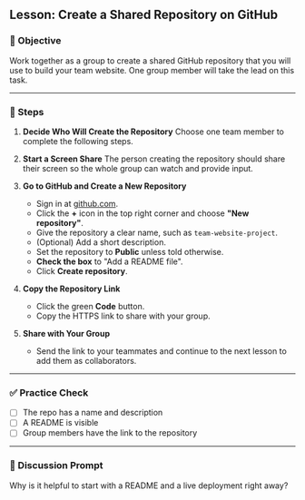 ## Lesson: Create a Shared Repository on GitHub

### 🎯 Objective

Work together as a group to create a shared GitHub repository that you will use to build your team website. One group member will take the lead on this task.

---

### 👣 Steps

1. **Decide Who Will Create the Repository**
   Choose one team member to complete the following steps.

2. **Start a Screen Share**
   The person creating the repository should share their screen so the whole group can watch and provide input.

3. **Go to GitHub and Create a New Repository**

   * Sign in at [github.com](https://github.com).
   * Click the **+** icon in the top right corner and choose **"New repository"**.
   * Give the repository a clear name, such as `team-website-project`.
   * (Optional) Add a short description.
   * Set the repository to **Public** unless told otherwise.
   * **Check the box** to "Add a README file".
   * Click **Create repository**.

4. **Copy the Repository Link**

   * Click the green **Code** button.
   * Copy the HTTPS link to share with your group.

5. **Share with Your Group**

   * Send the link to your teammates and continue to the next lesson to add them as collaborators.

---

### ✅ Practice Check

* [ ] The repo has a name and description
* [ ] A README is visible
* [ ] Group members have the link to the repository

---

### 💬 Discussion Prompt

Why is it helpful to start with a README and a live deployment right away?
